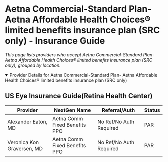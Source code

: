# Aetna Commercial-Standard Plan- Aetna Affordable Health Choices® limited benefits insurance plan (SRC only) - Insurance Guide

*This page lists providers who accept Aetna Commercial-Standard Plan- Aetna Affordable Health Choices® limited benefits insurance plan (SRC only), grouped by location.*

<details open><summary>Provider Details for Aetna Commercial-Standard Plan- Aetna Affordable Health Choices® limited benefits insurance plan (SRC only)</summary>

## US Eye Insurance Guide(Retina Health Center)

| Provider | NextGen Name | Referral/Auth | Status |
|----------|-------------|--------------|--------|
| Alexander Eaton, MD | Aetna Comm Fixed Benefits PPO | No Ref/No Auth Required | PAR |
| Veronica Kon Graversen, MD | Aetna Comm Fixed Benefits PPO | No Ref/No Auth Required | PAR |

</details>

